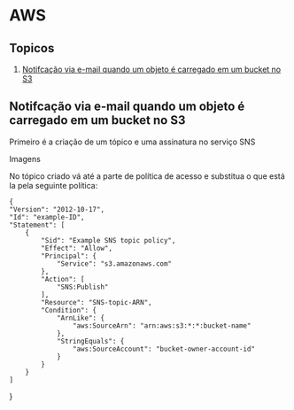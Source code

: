 # AWS

## Topicos 
1. [Notifcação via e-mail quando um objeto é carregado em um bucket no S3](#-notifcação-via-e-mail-quando-um-objeto-é-carregado-em-um-bucket-no-s3)


## Notifcação via e-mail quando um objeto é carregado em um bucket no S3

Primeiro é a criação de um tópico e uma assinatura no serviço SNS

Imagens 

No tópico criado vá até a parte de política de acesso e substitua o que está la pela seguinte política:

    {
    "Version": "2012-10-17",
    "Id": "example-ID",
    "Statement": [
        {
            "Sid": "Example SNS topic policy",
            "Effect": "Allow",
            "Principal": {
                "Service": "s3.amazonaws.com"
            },
            "Action": [
                "SNS:Publish"
            ],
            "Resource": "SNS-topic-ARN",
            "Condition": {
                "ArnLike": {
                    "aws:SourceArn": "arn:aws:s3:*:*:bucket-name"
                },
                "StringEquals": {
                    "aws:SourceAccount": "bucket-owner-account-id"
                }
            }
        }
    ]
}                  